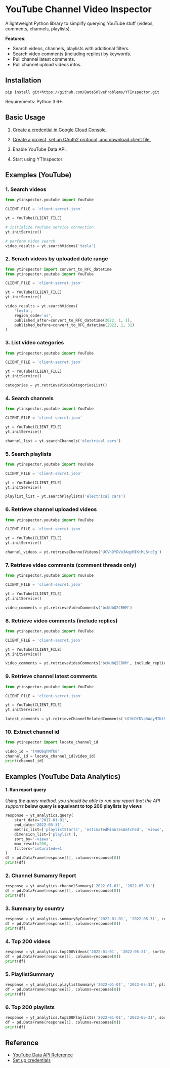 # YouTube Channel Video Inspector

A lightweight Python library to simplify querying YouTube stuff (videos, comments, channels, playlists).

**Features**:

- Search videos, channels, playlists with additional filters.
- Search video comments (including replies) by keywords.
- Pull channel latest comments.
- Pull channel upload videos infos.

## Installation

`pip install git+https://github.com/DataSolveProblems/YTInspector.git`

Requirements: Python 3.6+.

## Basic Usage

1. [Create a credential in Google Cloud Console.](console.cloud.google.com/)

2. [Create a project, set up OAuth2 protocol, and download client file.](https://youtu.be/PKLG5pfs4nY)

3. Enable YouTube Data API.

4. Start using YTInspector:

## Examples (YouTube)

### 1. Search videos

```python
from ytinspector.youtube import YouTube

CLIENT_FILE = 'client-secret.json'

yt = YouTube(CLIENT_FILE)

# initialize YouTube service connection
yt.initService()

# perform video search
video_results = yt.searchVideos('tesla')
```

### 2. Serach videos by uploaded date range

```python
from ytinspector import convert_to_RFC_datetime
from ytinspector.youtube import YouTube

CLIENT_FILE = 'client-secret.json'

yt = YouTube(CLIENT_FILE)
yt.initService()

video_results = yt.searchVideos(
    'tesla', 
    region_code='us', 
    published_after=convert_to_RFC_datetime(2022, 1, 1), 
    published_before=convert_to_RFC_datetime(2022, 1, 31)
)
```

### 3. List video categories

```python
from ytinspector.youtube import YouTube

CLIENT_FILE = 'client-secret.json'

yt = YouTube(CLIENT_FILE)
yt.initService()

categories = yt.retrieveVideoCategoriesList()
```

### 4. Search channels

```python
from ytinspector.youtube import YouTube

CLIENT_FILE = 'client-secret.json'

yt = YouTube(CLIENT_FILE)
yt.initService()

channel_list = yt.searchChannels('electrical cars')
```

### 5. Search playlists

```python
from ytinspector.youtube import YouTube

CLIENT_FILE = 'client-secret.json'

yt = YouTube(CLIENT_FILE)
yt.initService()

playlist_list = yt.searchPlaylists('electrical cars')
```

### 6. Retrieve channel uploaded videos

```python
from ytinspector.youtube import YouTube

CLIENT_FILE = 'client-secret.json'

yt = YouTube(CLIENT_FILE)
yt.initService()

channel_videos = yt.retrieveChannelVideos('UCVhDYDVo3AqyMIKtMLSrcEg')
```

### 7. Retrieve video comments (comment threads only)

```python
from ytinspector.youtube import YouTube

CLIENT_FILE = 'client-secret.json'

yt = YouTube(CLIENT_FILE)
yt.initService()

video_comments = yt.retrieveVideoComments('bcNUbQ2CBHM')
```

### 8. Retrieve video comments (include replies)

```python
from ytinspector.youtube import YouTube

CLIENT_FILE = 'client-secret.json'

yt = YouTube(CLIENT_FILE)
yt.initService()

video_comments = yt.retrieveVideoComments('bcNUbQ2CBHM', include_replies=True)
```

### 9. Retrieve channel latest comments

```python
from ytinspector.youtube import YouTube

CLIENT_FILE = 'client-secret.json'

yt = YouTube(CLIENT_FILE)
yt.initService()

latest_comments = yt.retrieveChannelRelatedComments('UCVhDYDVo3AqyMIKtMLSrcEg')
```

### 10. Extract channel id
```python
from ytinspector import locate_channel_id

video_id = 't49Q6qhMfk8'
channel_id = locate_channel_id(video_id)
print(channel_id)                                
```

## Examples (YouTube Data Analytics)

#### 1. Run report query
*Using the query method, you should be able to run any report that the API supports*
**below query is equalvant to top 200 playlists by views**

```python
response = yt_analytics.query(
	start_date='2017-01-01', 
	end_date='2022-05-31',
	metric_list=['playlistStarts', 'estimatedMinutesWatched', 'views', 'viewsPerPlaylistStart'],
	dimension_list=['playlist'],
	sort_by='-views',
	max_result=200,
	filters='isCurated==1'
)
df = pd.DataFrame(response[1], columns=response[0])
print(df)
```

### 2. Channel Sumamry Report

```python
response = yt_analytics.channelSummary('2022-01-01', '2022-05-31')
df = pd.DataFrame(response[1], columns=response[0])
print(df)
```

### 3. Summary by country

```python
response = yt_analytics.summaryByCountry('2022-01-01', '2022-05-31', country_code='au', is_yt_partner=True)
df = pd.DataFrame(response[1], columns=response[0])
print(df)
```

### 4. Top 200 videos

```python
response = yt_analytics.top200Videos('2022-01-01', '2022-05-31', sortby_field='subscribersGained', is_yt_partner=True)
df = pd.DataFrame(response[1], columns=response[0])
print(df)
```

### 5. PlaylistSummary

```python
response = yt_analytics.playlistSummary('2022-01-01', '2022-05-31', playlist_id=None)
df = pd.DataFrame(response[1], columns=response[0])
print(df)
```

### 6. Top 200 playlists

```python
response = yt_analytics.top200Playlists('2022-01-01', '2022-05-31', sortby_field='estimatedMinutesWatched')
df = pd.DataFrame(response[1], columns=response[0])
print(df)
```

## Reference
- [YouTube Data API Reference](https://developers.google.com/youtube/v3/docs)
- [Set up credentials](https://developers.google.com/youtube/v3/guides/auth/client-side-web-apps)